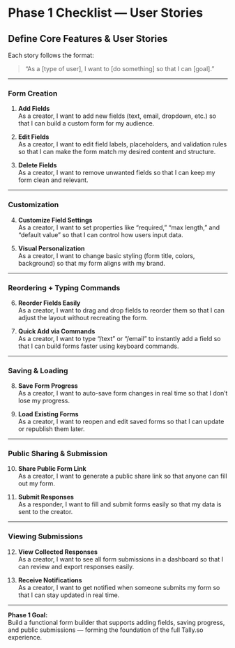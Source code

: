 # Phase 1 Checklist — User Stories

## Define Core Features & User Stories

Each story follows the format:

> “As a [type of user], I want to [do something] so that I can [goal].”

---

### Form Creation

1. **Add Fields**  
   As a creator, I want to add new fields (text, email, dropdown, etc.) so that I can build a custom form for my audience.

2. **Edit Fields**  
   As a creator, I want to edit field labels, placeholders, and validation rules so that I can make the form match my desired content and structure.

3. **Delete Fields**  
   As a creator, I want to remove unwanted fields so that I can keep my form clean and relevant.

---

### Customization

4. **Customize Field Settings**  
   As a creator, I want to set properties like “required,” “max length,” and “default value” so that I can control how users input data.

5. **Visual Personalization**  
   As a creator, I want to change basic styling (form title, colors, background) so that my form aligns with my brand.

---

### Reordering + Typing Commands

6. **Reorder Fields Easily**  
   As a creator, I want to drag and drop fields to reorder them so that I can adjust the layout without recreating the form.

7. **Quick Add via Commands**  
   As a creator, I want to type “/text” or “/email” to instantly add a field so that I can build forms faster using keyboard commands.

---

### Saving & Loading

8. **Save Form Progress**  
   As a creator, I want to auto-save form changes in real time so that I don’t lose my progress.

9. **Load Existing Forms**  
   As a creator, I want to reopen and edit saved forms so that I can update or republish them later.

---

### Public Sharing & Submission

10. **Share Public Form Link**  
    As a creator, I want to generate a public share link so that anyone can fill out my form.

11. **Submit Responses**  
    As a responder, I want to fill and submit forms easily so that my data is sent to the creator.

---

### Viewing Submissions

12. **View Collected Responses**  
    As a creator, I want to see all form submissions in a dashboard so that I can review and export responses easily.

13. **Receive Notifications**  
    As a creator, I want to get notified when someone submits my form so that I can stay updated in real time.

---

**Phase 1 Goal:**  
Build a functional form builder that supports adding fields, saving progress, and public submissions — forming the foundation of the full Tally.so experience.
